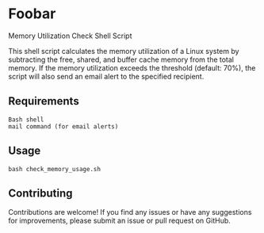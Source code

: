 # Foobar

Memory Utilization Check Shell Script

This shell script calculates the memory utilization of a Linux system by subtracting the free, shared, and buffer cache memory from the total memory. If the memory utilization exceeds the threshold (default: 70%), the script will also send an email alert to the specified recipient.

## Requirements

```
Bash shell
mail command (for email alerts)
```

## Usage

```
bash check_memory_usage.sh

```

## Contributing

Contributions are welcome! If you find any issues or have any suggestions for improvements, please submit an issue or pull request on GitHub.

